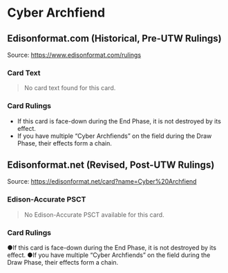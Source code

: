 # Cyber Archfiend

## Edisonformat.com (Historical, Pre-UTW Rulings)

Source: https://www.edisonformat.com/rulings

### Card Text

> No card text found for this card.

### Card Rulings

*   If this card is face-down during the End Phase, it is not destroyed by its effect.
*   If you have multiple “Cyber Archfiends” on the field during the Draw Phase, their effects form a chain.

## Edisonformat.net (Revised, Post-UTW Rulings)

Source: https://edisonformat.net/card?name=Cyber%20Archfiend

### Edison-Accurate PSCT

> No Edison-Accurate PSCT available for this card.

### Card Rulings

●If this card is face-down during the End Phase, it is not destroyed by its effect.
●If you have multiple “Cyber Archfiends” on the field during the Draw Phase, their effects form a chain.
            